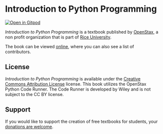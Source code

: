 # Introduction to Python Programming

[![Open in Gitpod](https://gitpod.io/button/open-in-gitpod.svg)](https://gitpod.io/from-referrer/)

_Introduction to Python Programming_ is a textbook published by [OpenStax](https://openstax.org/), a non profit organization that is part of [Rice University](https://www.rice.edu/).

The book can be viewed [online](https://openstax.org/details/books/introduction-python-programming), where you can also see a list of contributors.

## License
_Introduction to Python Programming_ is available under the [Creative Commons Attribution License](./LICENSE) license. 
This book utilizes the OpenStax Python Code Runner. The Code Runner is developed by Wiley and is not subject to the CC BY license.

## Support
If you would like to support the creation of free textbooks for students, your [donations are welcome](https://riceconnect.rice.edu/donation/support-openstax-banner).
